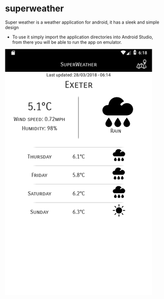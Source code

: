 # superweather
Super weather is a weather application for android, it has a sleek and simple design

- To use it simply import the application directories into Android Studio, from there you will be able to run the app on emulator.

![alt text](screenshot.png?raw=true "Screenshot")

